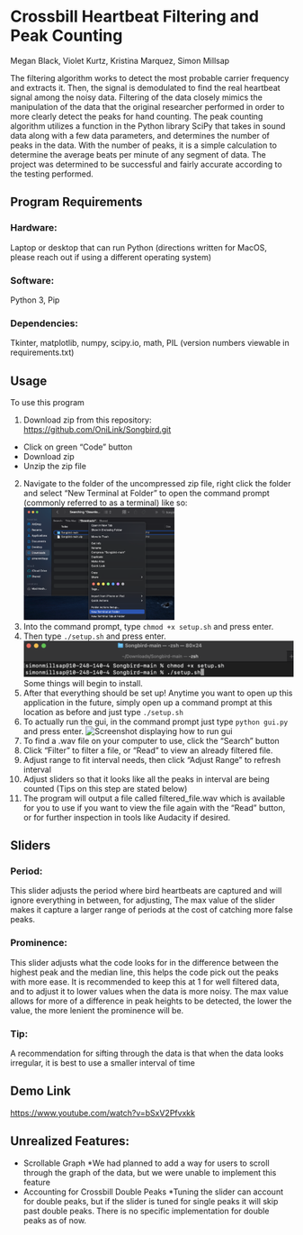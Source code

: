 # Crossbill Heartbeat Filtering and Peak Counting
Megan Black, Violet Kurtz, Kristina Marquez, Simon Millsap

The filtering algorithm works to detect the most probable carrier frequency and extracts it. Then,
the signal is demodulated to find the real heartbeat signal among the noisy data. Filtering of the
data closely mimics the manipulation of the data that the original researcher performed in order
to more clearly detect the peaks for hand counting. The peak counting algorithm utilizes a
function in the Python library SciPy that takes in sound data along with a few data parameters,
and determines the number of peaks in the data. With the number of peaks, it is a simple
calculation to determine the average beats per minute of any segment of data. The project was
determined to be successful and fairly accurate according to the testing performed.
## Program Requirements
### Hardware:
Laptop or desktop that can run Python (directions written for MacOS, please reach out if using a
different operating system)
### Software:
Python 3, Pip
### Dependencies:
Tkinter, matplotlib, numpy, scipy.io, math, PIL (version numbers viewable in requirements.txt)
## Usage
To use this program
1. Download zip from this repository: https://github.com/OniLink/Songbird.git
* Click on green “Code” button
* Download zip
* Unzip the zip file
2. Navigate to the folder of the uncompressed zip file, right click the folder and select “New
Terminal at Folder” to open the command prompt (commonly referred to as a terminal)
like so: <img src = "images/Step2.png" height ="200" />
3. Into the command prompt, type ```chmod +x setup.sh``` and press enter.
4. Then type ```./setup.sh``` and press enter.
 ![Screenshot displaying command prompt setup](images/Step4.png)
Some things will begin to install. 
5. After that everything should be set up! Anytime you want to open up this application in
the future, simply open up a command prompt at this location as before and just type
```./setup.sh```
6. To actually run the gui, in the command prompt just type ```python gui.py``` and press enter. 
![Screenshot displaying how to run gui](images/Step6.png)
8. To find a .wav file on your computer to use, click the “Search” button
9. Click “Filter” to filter a file, or “Read” to view an already filtered file.
10. Adjust range to fit interval needs, then click “Adjust Range” to refresh interval
11. Adjust sliders so that it looks like all the peaks in interval are being counted (Tips on this step are stated below)
12. The program will output a file called filtered_file.wav which is available for you to use if
you want to view the file again with the “Read” button, or for further inspection in tools
like Audacity if desired.
## Sliders
### Period:
This slider adjusts the period where bird heartbeats are captured and will ignore everything in
between, for adjusting, The max value of the slider makes it capture a larger range of periods at
the cost of catching more false peaks.
### Prominence:
This slider adjusts what the code looks for in the difference between the highest peak and the
median line, this helps the code pick out the peaks with more ease. It is recommended to keep
this at 1 for well filtered data, and to adjust it to lower values when the data is more noisy. The
max value allows for more of a difference in peak heights to be detected, the lower the value, the
more lenient the prominence will be.
### Tip:
A recommendation for sifting through the data is that when the data looks irregular, it is best to
use a smaller interval of time
## Demo Link
https://www.youtube.com/watch?v=bSxV2Pfvxkk
## Unrealized Features:
- Scrollable Graph
  *We had planned to add a way for users to scroll through the graph of the data, but we were unable to implement this feature
- Accounting for Crossbill Double Peaks
  *Tuning the slider can account for double peaks, but if the slider is tuned for single peaks it will skip past double peaks. There is no specific implementation for double peaks as of now.
